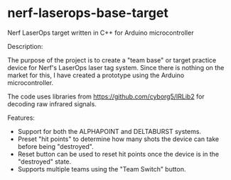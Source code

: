 # nerf-laserops-base-target
Nerf LaserOps target written in C++ for Arduino microcontroller

Description:

The purpose of the project is to create a "team base" or target practice device for Nerf's LaserOps laser tag system.
Since there is nothing on the market for this, I have created a prototype using the Arduino microcontroller.

The code uses libraries from https://github.com/cyborg5/IRLib2 for decoding raw infrared signals.

Features:
- Support for both the ALPHAPOINT and DELTABURST systems.
- Preset "hit points" to determine how many shots the device can take before being "destroyed".
- Reset button can be used to reset hit points once the device is in the "destroyed" state.
- Supports multiple teams using the "Team Switch" button.
